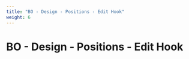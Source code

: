 ```yaml
---
title: "BO - Design - Positions - Edit Hook"
weight: 6
---
```


# BO - Design - Positions - Edit Hook
